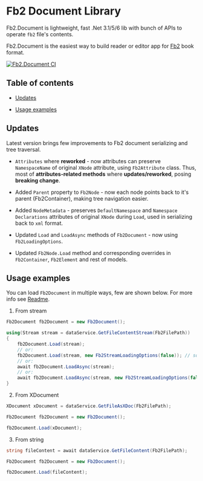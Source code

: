 # Fb2 Document Library

Fb2.Document is lightweight, fast .Net 3.1/5/6 lib with bunch of APIs to operate `fb2` file's contents.

Fb2.Document is the easiest way to build reader or editor app for [Fb2](https://en.wikipedia.org/wiki/FictionBook) book format.  

[![Fb2.Document CI](https://github.com/Overrided/Fb2.Document/actions/workflows/ci_build.yml/badge.svg)](https://github.com/Overrided/Fb2.Document/actions/workflows/ci_build.yml)

## Table of contents

* [Updates](#updates)

* [Usage examples](#Usage_examples)

## Updates

Latest version brings few improvements to Fb2 document serializing and tree traversal.

* `Attributes` where **reworked** - now attributes can preserve `NamespaceName` of original `XNode` attribute, using `Fb2Attribute` class. Thus, most of **attributes-related methods** where **updates/reworked**, posing **breaking change**. 

* Added `Parent` property to `Fb2Node` - now each node points back to it's parent (Fb2Container), making tree navigation easier.

* Added `NodeMetadata` - preserves `DefaultNamespace` and `Namespace Declarations` attributes of original `XNode` during `Load`, used in serializing back to `xml` format.

* Updated `Load` and `LoadAsync` methods of `Fb2Document` - now using `Fb2LoadingOptions`.

* Updated `Fb2Node.Load` method and corresponding overrides in `Fb2Container`, `Fb2Element` and rest of models.

## Usage examples

You can load `Fb2Document` in multiple ways, few are shown below. For more info see [Readme](https://github.com/Overrided/Fb2.Document).

1) From stream

```csharp
Fb2Document fb2Document = new Fb2Document();

using(Stream stream = dataService.GetFileContentStream(Fb2FilePath))
{
    fb2Document.Load(stream);
    // or:
    fb2Document.Load(stream, new Fb2StreamLoadingOptions(false)); // some options
    // or:
    await fb2Document.LoadAsync(stream);
    // or:
    await fb2Document.LoadAsync(stream, new Fb2StreamLoadingOptions(false)); // options
}
```

2) From XDocument

```csharp
XDocument xDocument = dataService.GetFileAsXDoc(Fb2FilePath);

Fb2Document fb2Document = new Fb2Document();

fb2Document.Load(xDocument);
```

3) From string

```csharp
string fileContent = await dataService.GetFileContent(Fb2FilePath);

Fb2Document fb2Document = new Fb2Document();

fb2Document.Load(fileContent);
```
